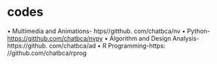 # codes
•	Multimedia and Animations- htps//gitthub. com/chatbca/nv
•	Python-https://gitthub.com/chatbca/nvpy
•	Algorithm and Design Analysis-https://github. com/chatbca/ad
•	R Programming-https: //github.com/chatbca/rprog
